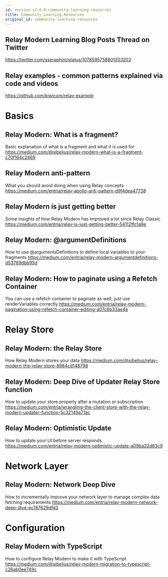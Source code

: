 ```yaml
---
id: version-v2.0.0-community-learning-resources
title: Community Learning Resources
original_id: community-learning-resources
---
```


## Relay Modern Learning Blog Posts Thread on Twitter
https://twitter.com/sseraphini/status/1078595758801203202

## Relay examples - common patterns explained via code and videos
https://github.com/kiwicom/relay-example

# Basics

## Relay Modern: What is a fragment?

Basic explanation of what is a fragment and what it is used for
https://medium.com/@sibelius/relay-modern-what-is-a-fragment-c70f164c2469

## Relay Modern anti-pattern

What you should avoid doing when using Relay concepts
https://medium.com/entria/relay-apollo-anti-pattern-d9f4dea47738

## Relay Modern is just getting better

Some insights of how Relay Modern has improved a lot since Relay Classic
https://medium.com/entria/relay-is-just-getting-better-54112ffc1a9e

## Relay Modern: @argumentDefinitions

How to use @argumentsDefinitions to define local variables to your fragments
https://medium.com/entria/relay-modern-argumentdefinitions-d53769dbb95d

## Relay Modern: How to paginate using a Refetch Container

You can use a refetch container to paginate as well, just use renderVariables correctly
https://medium.com/entria/relay-modern-pagination-using-refetch-container-editing-a07c6b33ae4e

# Relay Store

## Relay Modern: the Relay Store

How Relay Modern stores your data
https://medium.com/@sibelius/relay-modern-the-relay-store-8984cd148798

## Relay Modern: Deep Dive of Updater Relay Store function

How to update your store properly after a mutation or subscription
https://medium.com/entria/wrangling-the-client-store-with-the-relay-modern-updater-function-5c32149a71ac

## Relay Modern: Optimistic Update

How to update your UI before server responds.
https://medium.com/entria/relay-modern-optimistic-update-a09ba22d83c9

# Network Layer

## Relay Modern: Network Deep Dive

How to incrementally improve your network layer to manage complex data fetching requirements
https://medium.com/entria/relay-modern-network-deep-dive-ec187629dfd3

# Configuration

## Relay Modern with TypeScript

How to configure Relay Modern to make it with TypeScript
https://medium.com/@sibelius/relay-modern-migration-to-typescript-c26ab0ee749c
